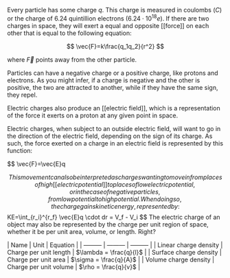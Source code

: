 Every particle has some charge $q$. This charge is measured in coulombs ($C$) or the charge of 6.24 quintillion electrons ($6.24\cdot{}10^{18}e$). If there are two charges in space, they will exert a equal and opposite [[force]] on each other that is equal to the following equation:

$$
\vec{F}=k\frac{q_1q_2}{r^2}
$$

where $\vec{F}$ points away from the other particle.  


Particles can have a negative charge or a positive charge, like protons and electrons. As you might infer, if a charge is negative and the other is positive, the two are attracted to another, while if they have the same sign, they repel.


Electric charges also produce an [[electric field]], which is a representation of the force it exerts on a proton at any given point in space. 


Electric charges, when subject to an outside electric field, will want to go in the direction of the electric field, depending on the sign of its charge. As such, the force exerted on a charge in an electric field is represented by this function:

$$
\vec{F}=\vec{E}q 

$$
This movement can also be interpreted as charges wanting to move in from places of high [[electric potential]] to places of low electric potential, or in the case of negative particles, from low potential to high potential. When doing so, the charge gains kinetic energy, represented by:
$$
KE=\int_{r_i}^{r_f} \vec{E}q \cdot dr = V_f - V_i
$$
The electric charge of an object may also be represented by the charge per unit region of space, whether it be per unit area, volume, or length. Right?


| Name | Unit | Equation |
| ——— | ——— | ——— | 
| Linear charge density | Charge per unit length | $\lambda = \frac{q}{l}$ |
| Surface charge density | Charge per unit area | $\sigma = \frac{q}{A}$ |
| Volume charge density | Charge per unit volume | $\rho = \frac{q}{v}$ |

